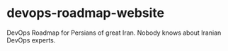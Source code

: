# devops-roadmap-website
DevOps Roadmap for Persians of great Iran. Nobody knows about Iranian DevOps experts.
